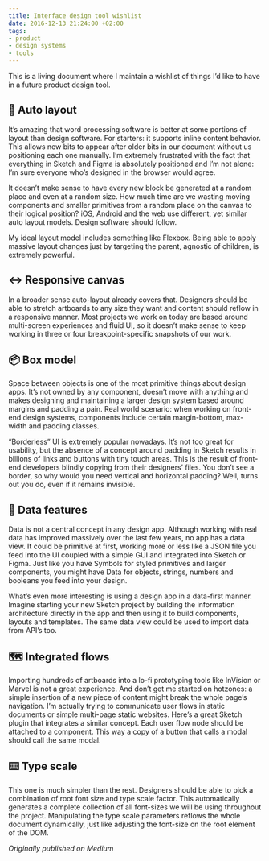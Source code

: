 ```yaml
---
title: Interface design tool wishlist
date: 2016-12-13 21:24:00 +02:00
tags:
- product
- design systems
- tools
---
```


This is a living document where I maintain a wishlist of things I’d like to have in a future product design tool.

<!--More-->

## 📐 Auto layout
It’s amazing that word processing software is better at some portions of layout than design software. For starters: it supports inline content behavior. This allows new bits to appear after older bits in our document without us positioning each one manually. I’m extremely frustrated with the fact that everything in Sketch and Figma is absolutely positioned and I’m not alone: I’m sure everyone who’s designed in the browser would agree.

It doesn’t make sense to have every new block be generated at a random place and even at a random size. How much time are we wasting moving components and smaller primitives from a random place on the canvas to their logical position? iOS, Android and the web use different, yet similar auto layout models. Design software should follow.

My ideal layout model includes something like Flexbox. Being able to apply massive layout changes just by targeting the parent, agnostic of children, is extremely powerful.

## ↔️ Responsive canvas
In a broader sense auto-layout already covers that. Designers should be able to stretch artboards to any size they want and content should reflow in a responsive manner. Most projects we work on today are based around multi-screen experiences and fluid UI, so it doesn’t make sense to keep working in three or four breakpoint-specific snapshots of our work.

## 📦 Box model
Space between objects is one of the most primitive things about design apps. It’s not owned by any component, doesn’t move with anything and makes designing and maintaining a larger design system based around margins and padding a pain. Real world scenario: when working on front-end design systems, components include certain margin-bottom, max-width and padding classes.

“Borderless” UI is extremely popular nowadays. It’s not too great for usability, but the absence of a concept around padding in Sketch results in billions of links and buttons with tiny touch areas. This is the result of front-end developers blindly copying from their designers’ files. You don’t see a border, so why would you need vertical and horizontal padding? Well, turns out you do, even if it remains invisible.

## 💾 Data features
Data is not a central concept in any design app. Although working with real data has improved massively over the last few years, no app has a data view. It could be primitive at first, working more or less like a JSON file you feed into the UI coupled with a simple GUI and integrated into Sketch or Figma. Just like you have Symbols for styled primitives and larger components, you might have Data for objects, strings, numbers and booleans you feed into your design.

What’s even more interesting is using a design app in a data-first manner. Imagine starting your new Sketch project by building the information architecture directly in the app and then using it to build components, layouts and templates. The same data view could be used to import data from API’s too.

## 🗺 Integrated flows
Importing hundreds of artboards into a lo-fi prototyping tools like InVision or Marvel is not a great experience. And don’t get me started on hotzones: a simple insertion of a new piece of content might break the whole page’s navigation. I’m actually trying to communicate user flows in static documents or simple multi-page static websites. Here’s a great Sketch plugin that integrates a similar concept. Each user flow node should be attached to a component. This way a copy of a button that calls a modal should call the same modal.

## ⌨️ Type scale
This one is much simpler than the rest. Designers should be able to pick a combination of root font size and type scale factor. This automatically generates a complete collection of all font-sizes we will be using throughout the project. Manipulating the type scale parameters reflows the whole document dynamically, just like adjusting the font-size on the root element of the DOM.

_Originally published on Medium_